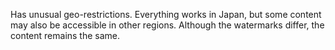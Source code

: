 Has unusual geo-restrictions. Everything works in Japan, but some content may also be accessible in other regions. Although the watermarks differ, the content remains the same.